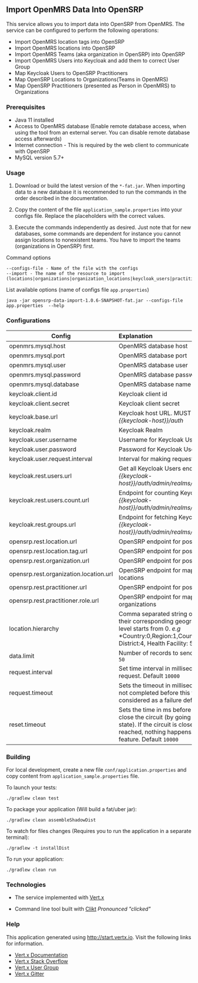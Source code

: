 ## Import OpenMRS Data Into OpenSRP

This service allows you to import data into OpenSRP from OpenMRS. The service can be configured to perform
the following operations:

- Import OpenMRS location tags into OpenSRP
- Import OpenMRS locations into OpenSRP
- Import OpenMRS Teams (aka organization in OpenSRP) into OpenSRP
- Import OpenMRS Users into Keycloak and add them to correct User Group
- Map Keycloak Users to OpenSRP Practitioners
- Map OpenSRP Locations to Organizations(Teams in OpenMRS)
- Map OpenSRP Practitioners (presented as Person in OpenMRS) to Organizations

### Prerequisites
- Java 11 installed
- Access to OpenMRS database (Enable remote database access, when using the tool from an external server. You can disable
 remote database access afterwards)
- Internet connection - This is required by the web client to communicate with OpenSRP
- MySQL version 5.7+
### Usage

1. Download or build the latest version of the `*-fat.jar`. When importing data to a new database it is recommended to run the commands in the order
described in the documentation.

2. Copy the content of the file `application_sample.properties` into your configs file. Replace the placeholders
with the correct values.

3. Execute the commands independently as desired. Just note that for new databases, some commands are dependent for
instance you cannot assign locations to nonexistent teams. You have to import the teams (organizations in OpenSRP) first.

Command options

```text
--configs-file - Name of the file with the configs
--import - The name of the resource to import (locations|organizations|organization_locations|keycloak_users|practitioners|practitioner_roles)
```

List available options (name of configs file `app.properties`)

```shell script
java -jar opensrp-data-import-1.0.6-SNAPSHOT-fat.jar --configs-file app.properties  --help
```

### Configurations

| Config        | Explanation                                                                             |
| ----------------------|:--------------------------------------------------------------------------------- |
| openmrs.mysql.host | OpenMRS database host  |
| openmrs.mysql.port | OpenMRS database port |
| openmrs.mysql.user| OpenMRS database user |
| openmrs.mysql.password | OpenMRS database password|
| openmrs.mysql.database | OpenMRS database name|
| keycloak.client.id |  Keycloak client id|
| keycloak.client.secret | Keycloak client secret|
| keycloak.base.url | Keycloak host URL. MUST be in the format *{{keycloak-host}}/auth* |
| keycloak.realm | Keycloak Realm |
| keycloak.user.username | Username for Keycloak User|
| keycloak.user.password | Password for Keycloak User|
| keycloak.user.request.interval | Interval for making request to keycloak users |
| keycloak.rest.users.url | Get all Keycloak Users endpoint. Format *{{keycloak-host}}/auth/admin/realms/{{realm}}/users*  |
| keycloak.rest.users.count.url | Endpoint for counting Keycloak Users. Format *{{keycloak-host}}/auth/admin/realms/{{realm}}/users/count* |
| keycloak.rest.groups.url | Endpoint for fetching Keycloak groups. Format *{{keycloak-host}}/auth/admin/realms/{{realm}}/groups*  |
| opensrp.rest.location.url | OpenSRP endpoint for posting locations |
| opensrp.rest.location.tag.url |OpenSRP endpoint for posting location tags |
| opensrp.rest.organization.url | OpenSRP endpoint for posting organizations|
| opensrp.rest.organization.location.url | OpenSRP endpoint for mapping organizations to locations |
| opensrp.rest.practitioner.url | OpenSRP endpoint for posting practitioners |
| opensrp.rest.practitioner.role.url | OpenSRP endpoint for mapping practitioners to organizations|
| location.hierarchy | Comma separated string of location levels with their corresponding geographical level. Top level starts from 0. *e.g* *Country:0,Region:1,County:2, Sub-county:3, District:4, Health Facility: 5 * |
| data.limit | Number of records to send per request. Default `50`|
| request.interval | Set time interval in milliseconds between each request. Default `10000` |
| request.timeout | Sets the timeout in milliseconds. If an action is not completed before this timeout, the action is considered as a failure default `10000`|
| reset.timeout |  Sets the time in ms before it attempts to re-close the circuit (by going to the half-open state). If the circuit is closed when the timeout is reached, nothing happens. `-1` disables this feature. Default `10000` |

### Building

For local development, create a new file `conf/application.properties` and copy content from `application_sample.properties` file.

To launch your tests:
```
./gradlew clean test
```

To package your application (Will build a fat/uber jar):
```
./gradlew clean assembleShadowDist
```

To watch for files changes (Requires you to run the application in a separate terminal):
```
./gradlew -t installDist
```

To run your application:
```
./gradlew clean run
```

### Technologies
- The service implemented with [Vert.x](https://vertx.io/docs/)

- Command line tool built with [Clikt](https://ajalt.github.io/clikt/quickstart/) *Pronounced  "clicked"*

### Help
This application generated using http://start.vertx.io. Visit the following links for information.
* [Vert.x Documentation](https://vertx.io/docs/)
* [Vert.x Stack Overflow](https://stackoverflow.com/questions/tagged/vert.x?sort=newest&pageSize=15)
* [Vert.x User Group](https://groups.google.com/forum/?fromgroups#!forum/vertx)
* [Vert.x Gitter](https://gitter.im/eclipse-vertx/vertx-users)
